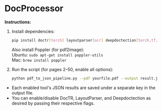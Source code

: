 # DocProcessor

**Instructions:**
1. Install dependencies:
   ```bash
   pip install doctr[torch] layoutparser[ocr] deepdoctection[torch,tf,ocr] pdf2image opencv-python
   ```
   Also install Poppler (for pdf2image):  
   Ubuntu: `sudo apt-get install poppler-utils`  
   Mac: `brew install poppler`

2. Run the script (for pages 2–50, enable all options):
   ```bash
   python pdf_to_json_pipeline.py --pdf yourfile.pdf --output result.json --doctr --layoutparser --deepdoctection
   ```
- Each enabled tool's JSON results are saved under a separate key in the output file.
- You can enable/disable DocTR, LayoutParser, and Deepdoctection as desired by passing their respective flags.
